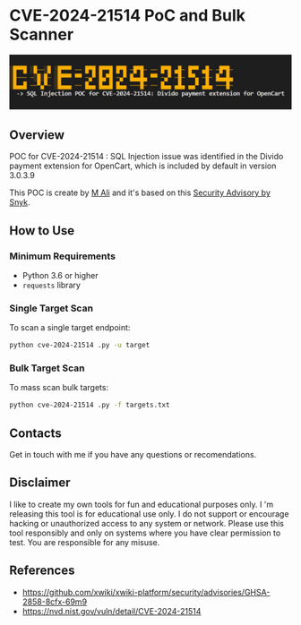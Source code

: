 # CVE-2024-21514 PoC and Bulk Scanner


![Banner](screens/screen.jpg)

## Overview

POC for CVE-2024-21514 : SQL Injection issue was identified in the Divido payment extension for OpenCart, which is included by default in version 3.0.3.9

This POC is create by [M Ali](https://x.com/MohamedNab1l) and it's based on this [Security Advisory by Snyk](https://security.snyk.io/vuln/SNYK-PHP-OPENCARTOPENCART-7266565).


## How to Use

### Minimum Requirements

- Python 3.6 or higher
- `requests` library

### Single Target Scan

To scan a single target endpoint:
```sh
python cve-2024-21514 .py -u target
```

### Bulk Target Scan
To mass scan bulk targets:
```sh
python cve-2024-21514 .py -f targets.txt
```

## Contacts
Get in touch with me if you have any questions or recomendations.


## Disclaimer

I like to create my own tools for fun and educational purposes only. I 'm releasing this tool is for educational use only. I do not support or encourage hacking or unauthorized access to any system or network. Please use this tool responsibly and only on systems where you have clear permission to test. You are responsible for any misuse.

## References

- https://github.com/xwiki/xwiki-platform/security/advisories/GHSA-2858-8cfx-69m9
- https://nvd.nist.gov/vuln/detail/CVE-2024-21514 
